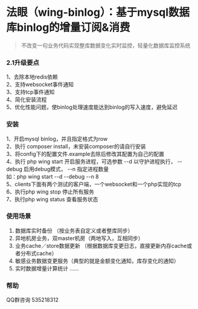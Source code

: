 法眼（wing-binlog）：基于mysql数据库binlog的增量订阅&消费
====
>不改变一句业务代码实现整库数据变化实时监控，轻量化数据库监控系统

### 2.1升级要点
1、去除本地redis依赖    
2、支持websocket事件通知    
3、支持tcp事件通知    
4、简化安装流程      
5、优化性能问题，使binlog处理速度能达到binlog的写入速度，避免延迟
   
### 安装
1、开启mysql binlog，并且指定格式为row        
2、执行 composer install，未安装composer的请自行安装          
3、将config下的配置文件.example去除后修改其配置为自己的配置     
4、执行 php wing start 开启服务进程，可选参数 --d 以守护进程执行， --debug 启用debug模式， --n 指定进程数量         
     如：php wing start --d --debug --n 8          
5、clients下面有两个测试的客户端，一个websocket和一个php实现的tcp      
6、执行php wing stop 停止所有服务  
7、执行php wing status 查看服务状态    
     
### 使用场景
1. 数据库实时备份 （按业务表自定义或者整库同步） 
2. 异地机房业务，双master机房（两地写入，互相同步）  
3. 业务cache／store数据更新 （根据数据库变更日志，直接更新内存cache或者分布式cache） 
4. 敏感业务数据变更服务（典型的就是金额变化通知，库存变化的通知） 
5. 实时数据增量计算统计
...... 

### 帮助
   QQ群咨询 535218312  